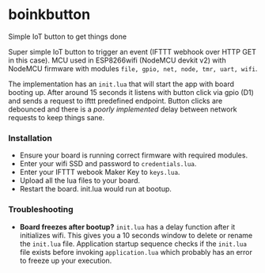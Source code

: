 # boinkbutton
Simple IoT button to get things done

Super simple IoT button to trigger an event (IFTTT webhook over HTTP GET in this case). 
MCU used in ESP8266wifi (NodeMCU devkit v2) with NodeMCU firmware with modules `file, gpio, net, node, tmr, uart, wifi`.

The implementation has an `init.lua` that will start the app with board booting up. After around 15 seconds it listens with button click via gpio (D1) and sends a request to ifttt predefined endpoint. Button clicks are debounced and there is a *poorly implemented* delay between network requests to keep things sane.

### Installation

 - Ensure your board is running correct firmware with required modules. 
 - Enter your wifi SSD and password to `credentials.lua`.
 - Enter your IFTTT webook Maker Key to `keys.lua`.
 - Upload all the lua files to your board.
 - Restart the board. init.lua would run at bootup.
 
 ### Troubleshooting
 
 - **Board freezes after bootup?** `init.lua` has a delay function after it initializes wifi. This gives you a 10 seconds window to delete or rename the `init.lua` file. Application startup sequence checks if the `init.lua` file exists before invoking `application.lua` which probably has an error to freeze up your execution.
